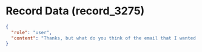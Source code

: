 # Record Data (record_3275)

```json
{
  "role": "user",
  "content": "Thanks, but what do you think of the email that I wanted to send but did not? What does that email say about me?\n"
}
```

